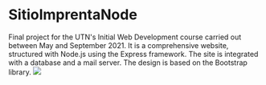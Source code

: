 # SitioImprentaNode

Final project for the UTN's Initial Web Development course carried out between May and September 2021. It is a comprehensive website, structured with Node.js using the Express framework. The site is integrated with a database and a mail server. The design is based on the Bootstrap library. 
<img src="Captura.jfif">
